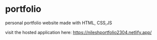 # portfolio

personal portfolio website made with HTML, CSS,JS

visit the hosted application here:
https://nileshportfolio2304.netlify.app/
